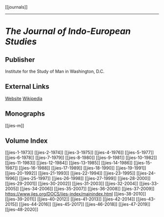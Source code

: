 [[journals]]

---
# *The Journal of Indo-European Studies*
## Publisher
Institute for the Study of Man in Washington, D.C.
## External Links
[Website](https://www.jies.org/)
[Wikipedia](https://en.wikipedia.org/wiki/Journal-of-Indo-European-Studies)
## Monographs
[[jies-m]]
## Volume Index
[[jies-1-1973]]
[[jies-2-1974]]
[[jies-3-1975]]
[[jies-4-1976]]
[[jies-5-1977]]
[[jies-6-1978]]
[[jies-7-1979]]
[[jies-8-1980]]
[[jies-9-1981]]
[[jies-10-1982]]
[[jies-11-1983]]
[[jies-12-1984]]
[[jies-13-1985]]
[[jies-14-1986]]
[[jies-15-1987]]
[[jies-16-1988]]
[[jies-17-1989]]
[[jies-18-1990]]
[[jies-19-1991]]
[[jies-20-1992]]
[[jies-21-1993]]
[[jies-22-1994]]
[[jies-23-1995]]
[[jies-24-1996]]
[[jies-25-1997]]
[[jies-26-1998]]
[[jies-27-1999]]
[[jies-28-2000]]
[[jies-29-2001]]
[[jies-30-2002]]
[[jies-31-2003]]
[[jies-32-2004]]
[[jies-33-2005]]
[[jies-34-2006]]
[[jies-35-2007]]
[[jies-36-2008]]
[[jies-37-2009]]
https://www.jies.org/DOCS/jies-index/mainindex.html
[[jies-38-2010]]
[[jies-39-2011]]
[[jies-40-2012]]
[[jies-41-2013]]
[[jies-42-2014]]
[[jies-43-2015]]
[[jies-44-2016]]
[[jies-45-2017]]
[[jies-46-2018]]
[[jies-47-2019]]
[[jies-48-2020]]
